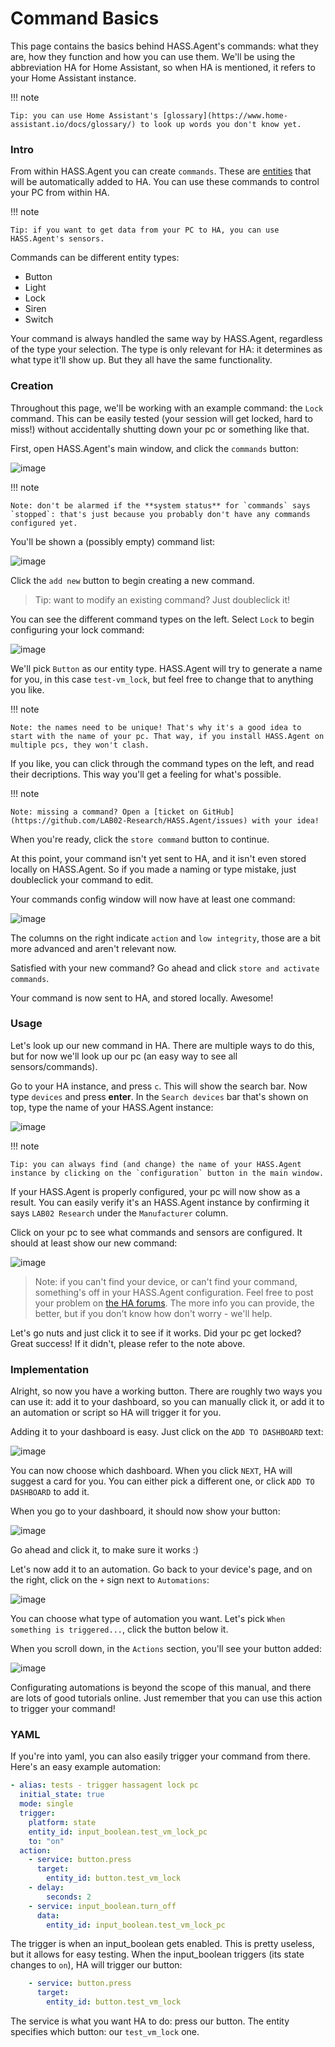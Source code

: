 # Command Basics

This page contains the basics behind HASS.Agent's commands: what they are, how they function and how you can use them. We'll be using the abbreviation HA for Home Assistant, so when HA is mentioned, it refers to your Home Assistant instance.

!!! note

    Tip: you can use Home Assistant's [glossary](https://www.home-assistant.io/docs/glossary/) to look up words you don't know yet.

### Intro

From within HASS.Agent you can create `commands`. These are [entities](https://www.home-assistant.io/docs/glossary/#entity) that will be automatically added to HA. You can use these commands to control your PC from within HA.

!!! note

    Tip: if you want to get data from your PC to HA, you can use HASS.Agent's sensors.

Commands can be different entity types:

* Button
* Light
* Lock
* Siren
* Switch

Your command is always handled the same way by HASS.Agent, regardless of the type your selection. The type is only relevant for HA: it determines as what type it'll show up. But they all have the same functionality.

### Creation

Throughout this page, we'll be working with an example command: the `Lock` command. This can be easily tested (your session will get locked, hard to miss!) without accidentally shutting down your pc or something like that.

First, open HASS.Agent's main window, and click the `commands` button:

![image](https://user-images.githubusercontent.com/81011038/167809618-5c160b82-67f6-433a-82a3-4374b7c78292.png)

!!! note

    Note: don't be alarmed if the **system status** for `commands` says `stopped`: that's just because you probably don't have any commands configured yet.

You'll be shown a (possibly empty) command list:

![image](https://user-images.githubusercontent.com/81011038/167810115-b485f632-8327-4cf7-be2d-340581b741ed.png)

Click the `add new` button to begin creating a new command.

> Tip: want to modify an existing command? Just doubleclick it!

You can see the different command types on the left. Select `Lock` to begin configuring your lock command:

![image](https://user-images.githubusercontent.com/81011038/167811252-2eacc702-763d-43a9-8dca-2fcd37cc30fd.png)

We'll pick `Button` as our entity type. HASS.Agent will try to generate a name for you, in this case `test-vm_lock`, but feel free to change that to anything you like. 

!!! note

    Note: the names need to be unique! That's why it's a good idea to start with the name of your pc. That way, if you install HASS.Agent on multiple pcs, they won't clash.

If you like, you can click through the command types on the left, and read their decriptions. This way you'll get a feeling for what's possible. 

!!! note

    Note: missing a command? Open a [ticket on GitHub](https://github.com/LAB02-Research/HASS.Agent/issues) with your idea!

When you're ready, click the `store command` button to continue. 

At this point, your command isn't yet sent to HA, and it isn't even stored locally on HASS.Agent. So if you made a naming or type mistake, just doubleclick your command to edit.

Your commands config window will now have at least one command:

![image](https://user-images.githubusercontent.com/81011038/167812415-711a2ee2-65ed-4635-98f7-ecae1e19c621.png)

The columns on the right indicate `action` and `low integrity`, those are a bit more advanced and aren't relevant now.

Satisfied with your new command? Go ahead and click `store and activate commands`. 

Your command is now sent to HA, and stored locally. Awesome!

### Usage

Let's look up our new command in HA. There are multiple ways to do this, but for now we'll look up our pc (an easy way to see all sensors/commands).

Go to your HA instance, and press `c`. This will show the search bar. Now type `devices` and press **enter**. In the `Search devices` bar that's shown on top, type the name of your HASS.Agent instance:

![image](https://user-images.githubusercontent.com/81011038/167813646-22cd747f-9094-42d4-b48b-2b17766d582f.png)

!!! note

    Tip: you can always find (and change) the name of your HASS.Agent instance by clicking on the `configuration` button in the main window.

If your HASS.Agent is properly configured, your pc will now show as a result. You can easily verify it's an HASS.Agent instance by confirming it says `LAB02 Research` under the `Manufacturer` column.

Click on your pc to see what commands and sensors are configured. It should at least show our new command:

![image](https://user-images.githubusercontent.com/81011038/167814285-24eaf895-c182-4c85-99db-1baf07943efc.png)

> Note: if you can't find your device, or can't find your command, something's off in your HASS.Agent configuration. Feel free to post your problem on [the HA forums](https://community.home-assistant.io/t/hass-agent-windows-client-to-receive-notifications-use-commands-sensors-quick-actions-and-more/369094). The more info you can provide, the better, but if you don't know how don't worry - we'll help.

Let's go nuts and just click it to see if it works. Did your pc get locked? Great success! If it didn't, please refer to the note above.

### Implementation

Alright, so now you have a working button. There are roughly two ways you can use it: add it to your dashboard, so you can manually click it, or add it to an automation or script so HA will trigger it for you.

Adding it to your dashboard is easy. Just click on the `ADD TO DASHBOARD` text:

![image](https://user-images.githubusercontent.com/81011038/167818902-c44b28f9-3cdb-4c8e-8cfe-a4fabe389249.png)

You can now choose which dashboard. When you click `NEXT`, HA will suggest a card for you. You can either pick a different one, or click `ADD TO DASHBOARD` to add it.

When you go to your dashboard, it should now show your button:

![image](https://user-images.githubusercontent.com/81011038/167819093-7e2b6b50-f513-4417-a279-2235ea4709ef.png)

Go ahead and click it, to make sure it works :)

Let's now add it to an automation. Go back to your device's page, and on the right, click on the `+` sign next to `Automations`:

![image](https://user-images.githubusercontent.com/81011038/167819333-5949f043-511c-4911-a8e7-070989ed0704.png)

You can choose what type of automation you want. Let's pick `When something is triggered...`, click the button below it.

When you scroll down, in the `Actions` section, you'll see your button added:

![image](https://user-images.githubusercontent.com/81011038/167819977-08007f86-40b2-46e8-b909-cb804b04808c.png)

Configurating automations is beyond the scope of this manual, and there are lots of good tutorials online. Just remember that you can use this action to trigger your command!

### YAML

If you're into yaml, you can also easily trigger your command from there. Here's an easy example automation:

```yaml
- alias: tests - trigger hassagent lock pc
  initial_state: true
  mode: single
  trigger:
    platform: state
    entity_id: input_boolean.test_vm_lock_pc
    to: "on"
  action:
    - service: button.press
      target:
        entity_id: button.test_vm_lock
    - delay:
        seconds: 2
    - service: input_boolean.turn_off
      data:
        entity_id: input_boolean.test_vm_lock_pc
```

The trigger is when an input_boolean gets enabled. This is pretty useless, but it allows for easy testing. When the input_boolean triggers (its state changes to `on`), HA will trigger our button:

```yaml
    - service: button.press
      target:
        entity_id: button.test_vm_lock
```

The service is what you want HA to do: press our button. The entity specifies which button: our `test_vm_lock` one.
